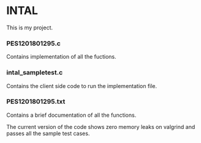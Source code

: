# INTAL
This is my project.

### PES1201801295.c
Contains implementation of all the fuctions.

### intal_sampletest.c 
Contains the client side code to run the implementation file.

### PES1201801295.txt
Contains a brief documentation of all the functions.

The current version of the code shows zero memory leaks on valgrind and passes all the sample test cases.  

